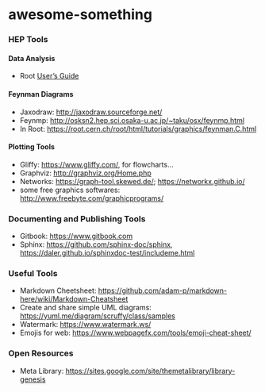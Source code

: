 # awesome-something


### HEP Tools

#### Data Analysis
* Root [User’s Guide](https://root.cern.ch/root/htmldoc/guides/users-guide/ROOTUsersGuide.html)

#### Feynman Diagrams
* Jaxodraw: http://jaxodraw.sourceforge.net/
* Feynmp: http://osksn2.hep.sci.osaka-u.ac.jp/~taku/osx/feynmp.html
* In Root: https://root.cern.ch/root/html/tutorials/graphics/feynman.C.html

#### Plotting Tools
* Gliffy: https://www.gliffy.com/, for flowcharts...
* Graphviz: http://graphviz.org/Home.php 
* Networks: https://graph-tool.skewed.de/; https://networkx.github.io/
* some free graphics softwares: http://www.freebyte.com/graphicprograms/

### Documenting and Publishing Tools
* Gitbook: https://www.gitbook.com
* Sphinx: https://github.com/sphinx-doc/sphinx, https://daler.github.io/sphinxdoc-test/includeme.html

### Useful Tools
* Markdown Cheetsheet: https://github.com/adam-p/markdown-here/wiki/Markdown-Cheatsheet
* Create and share simple UML diagrams: https://yuml.me/diagram/scruffy/class/samples
* Watermark: https://www.watermark.ws/
* Emojis for web: https://www.webpagefx.com/tools/emoji-cheat-sheet/

### Open Resources
* Meta Library: https://sites.google.com/site/themetalibrary/library-genesis
